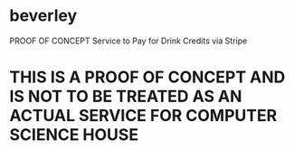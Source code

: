 # beverley
PROOF OF CONCEPT Service to Pay for Drink Credits via Stripe
# THIS IS A PROOF OF CONCEPT AND IS NOT TO BE TREATED AS AN ACTUAL SERVICE FOR COMPUTER SCIENCE HOUSE
